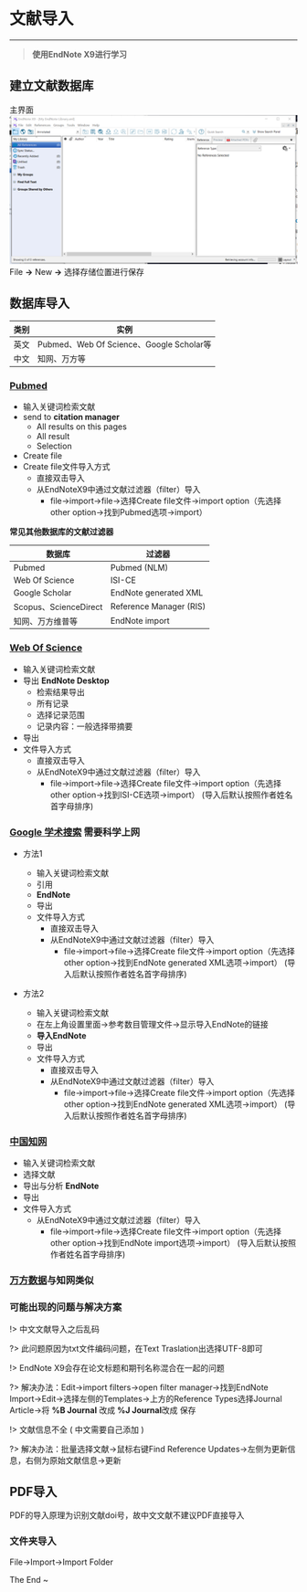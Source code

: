# 文献导入
***
> **使用EndNote X9进行学习**

## 建立文献数据库
主界面 
![主界面](../asset/主界面.png)
File **→** New  **→**  选择存储位置进行保存 

## 数据库导入
| 类别 | 实例 |
| ---  | ---- |
| 英文 | Pubmed、Web Of Science、Google Scholar等 |
| 中文 | 知网、万方等 |

### [Pubmed](https://pubmed.ncbi.nlm.nih.gov/)
- 输入关键词检索文献
- send to **citation manager**
  - All results on this pages
  - All result
  - Selection
- Create file
- Create file文件导入方式
  - 直接双击导入
  - 从EndNoteX9中通过文献过滤器（filter）导入
    - file→import→file→选择Create file文件→import option（先选择other option→找到Pubmed选项→import） 

**常见其他数据库的文献过滤器**

| 数据库 | 过滤器 |
| ---  | ---- |
| Pubmed | Pubmed (NLM) |
| Web Of Science | ISI-CE |
| Google Scholar | EndNote generated XML |
| Scopus、ScienceDirect | Reference Manager (RIS) |
| 知网、万方维普等 | EndNote import |

### [Web Of Science](https://www.webofscience.com)
- 输入关键词检索文献
- 导出 **EndNote Desktop**
  - 检索结果导出
  - 所有记录
  - 选择记录范围
  - 记录内容：一般选择带摘要
- 导出
- 文件导入方式
  - 直接双击导入
  - 从EndNoteX9中通过文献过滤器（filter）导入
    - file→import→file→选择Create file文件→import option（先选择other option→找到ISI-CE选项→import） (导入后默认按照作者姓名首字母排序)

### [Google 学术搜索](https://scholar.google.com/)  需要科学上网
- 方法1
  - 输入关键词检索文献
  - 引用
  - **EndNote**
  - 导出
  - 文件导入方式
    - 直接双击导入
    - 从EndNoteX9中通过文献过滤器（filter）导入
      - file→import→file→选择Create file文件→import option（先选择other option→找到EndNote generated XML选项→import） (导入后默认按照作者姓名首字母排序)

- 方法2
  - 输入关键词检索文献
  - 在左上角设置里面→参考数目管理文件→显示导入EndNote的链接
  - **导入EndNote**
  - 导出
  - 文件导入方式
    - 直接双击导入
    - 从EndNoteX9中通过文献过滤器（filter）导入
      - file→import→file→选择Create file文件→import option（先选择other option→找到EndNote generated XML选项→import） (导入后默认按照作者姓名首字母排序)

### [中国知网](https://www.cnki.net/)
- 输入关键词检索文献
- 选择文献
- 导出与分析 **EndNote**
- 导出
- 文件导入方式
  - 从EndNoteX9中通过文献过滤器（filter）导入
    - file→import→file→选择Create file文件→import option（先选择other option→找到EndNote import选项→import） (导入后默认按照作者姓名首字母排序)

### [万方数据](https://www.cnki.net/)与知网类似

### 可能出现的问题与解决方案
!> 中文文献导入之后乱码

?> 此问题原因为txt文件编码问题，在Text Traslation出选择UTF-8即可

!> EndNote X9会存在论文标题和期刊名称混合在一起的问题

?> 解决办法：Edit→import filters→open filter manager→找到EndNote Import→Edit→选择左侧的Templates→上方的Reference Types选择Journal Article→将 **%B Journal** 改成 **%J Journal**改成 保存

!> 文献信息不全 ( 中文需要自己添加 )

?> 解决办法：批量选择文献→鼠标右键Find Reference Updates→左侧为更新信息，右侧为原始文献信息→更新

## PDF导入
PDF的导入原理为识别文献doi号，故中文文献不建议PDF直接导入

### 文件夹导入
File→Import→Import Folder

The End ~
